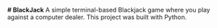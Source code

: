 **# BlackJack**
A simple terminal-based Blackjack game where you play against a computer dealer. This project was built with Python.
